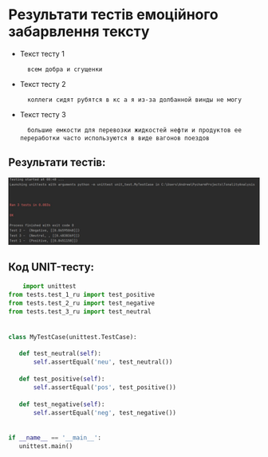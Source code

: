 # Результати тестів емоційного забарвлення тексту

+ Текст тесту 1
  
        всем добра и сгущенки
        
+ Текст тесту 2
        
        коллеги сидят рубятся в кс а я из-за долбанной винды не могу

+ Текст тесту 3
    
        большие емкости для перевозки жидкостей нефти и продуктов ее переработки часто используются в виде вагонов поездов  


 ## Результати тестів:
![example](../tests/test.jpg)


 ## Код UNIT-тесту:
 ```python
     import unittest
from tests.test_1_ru import test_positive
from tests.test_2_ru import test_negative
from tests.test_3_ru import test_neutral


class MyTestCase(unittest.TestCase):

    def test_neutral(self):
        self.assertEqual('neu', test_neutral())

    def test_positive(self):
        self.assertEqual('pos', test_positive())

    def test_negative(self):
        self.assertEqual('neg', test_negative())


if __name__ == '__main__':
    unittest.main()
```
